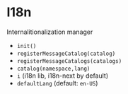 # I18n

Internalitionalization manager

- `init()`
- `registerMessageCatalog(catalog)`
- `registerMessageCatalogs(catalogs)`
- `catalog(namespace,lang)`
- `i` (i18n lib, i18n-next by default)
- `defaultLang` (default: `en-US`)

